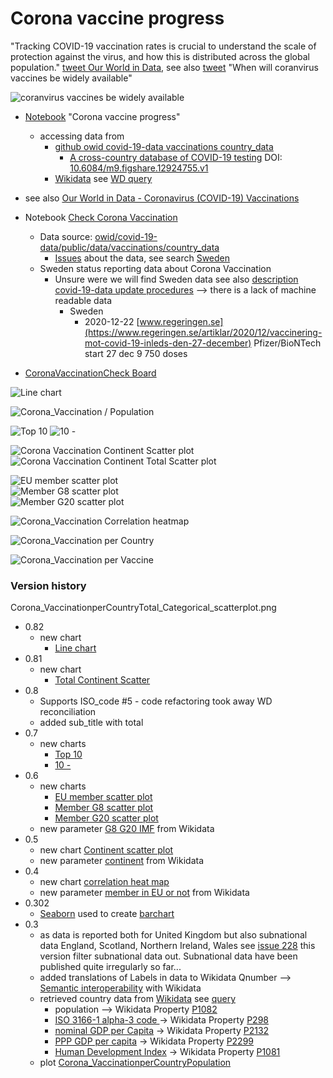 # Corona vaccine progress
"Tracking COVID-19 vaccination rates is crucial to understand the scale of protection against the virus, and how this is distributed across the global population." [tweet Our World in Data](https://twitter.com/OurWorldInData/status/1339199049388478465?s=20), see also [tweet](https://twitter.com/verboom/status/1342942624609665024?s=20) "When will coranvirus vaccines be widely available"

![coranvirus vaccines be widely available](https://pbs.twimg.com/media/EqMWmOWXUAAkk_Q?format=jpg&name=small "coranvirus vaccines be widely available")         



* [Notebook](https://github.com/salgo60/CoronaVaccinationCheck/blob/main/Check%20Corona%20Vaccination.ipynb) "Corona vaccine progress"
  *  accessing data from 
     * [github owid covid-19-data vaccinations country_data](https://github.com/owid/covid-19-data/tree/master/public/data/vaccinations/country_data) 
       * [A cross-country database of COVID-19 testing](https://www.nature.com/articles/s41597-020-00688-8) DOI: [10.6084/m9.figshare.12924755.v1](https://doi.org/10.6084/m9.figshare.12924755.v1)
     * [Wikidata](https://www.youtube.com/watch?v=m_9_23jXPoE) see [WD query](https://w.wiki/sFn)

* see also [Our World in Data - Coronavirus (COVID-19) Vaccinations](https://ourworldindata.org/covid-vaccinations)

* Notebook [Check Corona Vaccination](https://github.com/salgo60/CoronaVaccinationCheck/blob/main/Check%20Corona%20Vaccination.ipynb)
  * Data source: [owid/covid-19-data/public/data/vaccinations/country_data](https://github.com/owid/covid-19-data/tree/master/public/data/vaccinations/country_data)
    * [Issues](https://github.com/owid/covid-19-data/issues) about the data, see search [Sweden](https://github.com/owid/covid-19-data/issues?q=sweden) 
  * Sweden status reporting data about Corona Vaccination
    * Unsure were we will find Sweden data see also [description covid-19-data update procedures](https://github.com/owid/covid-19-data/pull/229#issuecomment-751218953) --> there is a lack of machine readable data
       * Sweden 
         * 2020-12-22 [www.regeringen.se](https://www.regeringen.se/artiklar/2020/12/vaccinering-mot-covid-19-inleds-den-27-december) Pfizer/BioNTech start 27 dec 9 750 doses 
* [CoronaVaccinationCheck Board](https://github.com/salgo60/CoronaVaccinationCheck/projects/1)                  

![Line chart](https://github.com/salgo60/CoronaVaccinationCheck/blob/main/images/Corona_Line.png?raw=true "Corona Vaccination Line chart")

![Corona_Vaccination / Population](https://github.com/salgo60/CoronaVaccinationCheck/blob/main/images/Corona_VaccinationperCountryPopulation_sns_2.png?raw=true "Corona Vaccination per population")         

![Top 10](https://github.com/salgo60/CoronaVaccinationCheck/blob/main/images/Corona_VaccinationperCountryPopulation_sns_1_10.png?raw=true)
![10 - ](https://github.com/salgo60/CoronaVaccinationCheck/blob/main/images/Corona_VaccinationperCountryPopulation_sns_10_.png?raw=true)


![Corona Vaccination Continent Scatter plot](https://github.com/salgo60/CoronaVaccinationCheck/blob/main/images/Corona_VaccinationperCountryPopulation_Categorical_scatterplot.png?raw=true "Corona Vaccination Continent Scatter plot")         
![Corona Vaccination Continent Total Scatter plot](https://github.com/salgo60/CoronaVaccinationCheck/blob/main/images/Corona_VaccinationperCountryTotal_Categorical_scatterplot.png?raw=true "Corona Vaccination Total Continent Scatter plot")         

![EU member scatter plot](https://github.com/salgo60/CoronaVaccinationCheck/blob/main/images/Corona_VaccinationperCountryPopulation_EUCategorical_scatterplot.png?raw=true "EU member scatter plot")         
![Member G8 scatter plot](https://github.com/salgo60/CoronaVaccinationCheck/blob/main/images/Corona_VaccinationperCountryPopulation_G8_Categorical_scatterplot.png?raw=true "G8 member scatter plot")         
![Member G20 scatter plot](https://github.com/salgo60/CoronaVaccinationCheck/blob/main/images/Corona_VaccinationperCountryPopulation_G20_Categorical_scatterplot.png?raw=true "G20 member scatter plot")         

![Corona_Vaccination Correlation heatmap](https://github.com/salgo60/CoronaVaccinationCheck/blob/main/images/Correlation_heatmap.png?raw=true "Corona Vaccination Correlation")         


![Corona_Vaccination per Country](https://github.com/salgo60/CoronaVaccinationCheck/blob/main/images/Corona_VaccinationperCountry.png?raw=true "Corona Vaccination per Country")         

![Corona_Vaccination per Vaccine](https://github.com/salgo60/CoronaVaccinationCheck/blob/main/images/Corona_VaccinationperVaccine.png?raw=true "Corona Vaccination per Vaccine")         

### Version history 
Corona_VaccinationperCountryTotal_Categorical_scatterplot.png
* 0.82
  * new chart
     * [Line chart](https://github.com/salgo60/CoronaVaccinationCheck/blob/main/images/Corona_Line.png?raw=true)
* 0.81
  * new chart
     * [Total Continent Scatter](https://github.com/salgo60/CoronaVaccinationCheck/blob/main/images/Corona_VaccinationperCountryTotal_Categorical_scatterplot.png?raw=true)    
* 0.8
  * Supports ISO_code #5 - code refactoring took away WD reconciliation
  * added sub_title with total
* 0.7
  * new charts 
     * [Top 10](https://github.com/salgo60/CoronaVaccinationCheck/blob/main/images/Corona_VaccinationperCountryPopulation_sns_1_10.png?raw=true)
     * [10 - ](https://github.com/salgo60/CoronaVaccinationCheck/blob/main/images/Corona_VaccinationperCountryPopulation_sns_10_.png?raw=true)
* 0.6
  * new charts 
     * [EU member scatter plot](https://raw.githubusercontent.com/salgo60/CoronaVaccinationCheck/main/images/Corona_VaccinationperCountryPopulation_EUCategorical_scatterplot.png "EU member scatter plot")          
     * [Member G8 scatter plot](https://raw.githubusercontent.com/salgo60/CoronaVaccinationCheck/main/images/Corona_VaccinationperCountryPopulation_G8_Categorical_scatterplot.png "G8 member scatter plot")          
     * [Member G20 scatter plot](https://raw.githubusercontent.com/salgo60/CoronaVaccinationCheck/main/images/Corona_VaccinationperCountryPopulation_G20_Categorical_scatterplot.png "G20 member scatter plot")          
  * new parameter [G8 G20 IMF](https://w.wiki/sFn) from Wikidata
* 0.5
  * new chart [Continent scatter plot](https://raw.githubusercontent.com/salgo60/CoronaVaccinationCheck/main/images/Corona_VaccinationperCountryPopulation_Categorical_scatterplot.png "Corona Vaccination Correlation")          
  * new parameter [continent](https://w.wiki/sBb) from Wikidata
* 0.4
  * new chart [correlation heat map](https://github.com/salgo60/CoronaVaccinationCheck/blob/main/images/Correlation_heatmap.png?raw=true "Corona Vaccination Correlation")          
  * new parameter [member in EU or not](https://w.wiki/s8F) from Wikidata
* 0.302
  * [Seaborn](https://seaborn.pydata.org/) used to create [barchart](https://github.com/salgo60/CoronaVaccinationCheck/blob/main/images/Corona_VaccinationperCountryPopulation_sns_2.png?raw=true)
* 0.3
  * as data is reported both for United Kingdom but also subnational data England, Scotland, Northern Ireland, Wales see [issue 228](https://github.com/owid/covid-19-data/issues/228) this version filter subnational data out. Subnational data have been published quite irregularly so far...
  * added translations of Labels in data to Wikidata Qnumber --> [Semantic interoperability](https://en.wikipedia.org/wiki/Semantic_interoperability#:~:text=Semantic%20interoperability%20is%20the%20ability,data%20federation%20between%20information%20systems.) with Wikidata
  * retrieved country data from [Wikidata](https://www.youtube.com/watch?v=m_9_23jXPoE) see  [query](https://w.wiki/r$X)
     * population --> Wikidata Property [P1082](https://www.wikidata.org/wiki/Property:P1082) 
     * [ISO 3166-1 alpha-3 code ](https://en.wikipedia.org/wiki/ISO_3166-1) -> Wikidata Property [P298](https://www.wikidata.org/wiki/Property_talk:P298) 
     * [nominal GDP per Capita](https://en.wikipedia.org/wiki/List_of_countries_by_GDP_(nominal)_per_capita) -> Wikidata Property  [P2132](https://www.wikidata.org/wiki/Property_talk:P2132) 
     * [PPP GDP per capita](https://en.wikipedia.org/wiki/List_of_countries_by_GDP_(PPP)_per_capita)  -> Wikidata Property [P2299](https://www.wikidata.org/wiki/Property_talk:P2299)
     * [Human Development Index](http://hdr.undp.org/en/content/human-development-index-hdi) -> Wikidata Property [P1081](https://www.wikidata.org/wiki/Property_talk:P1081) 
  * plot [Corona_VaccinationperCountryPopulation](https://github.com/salgo60/CoronaVaccinationCheck/blob/main/images/Corona_VaccinationperCountryPopulation.png?raw=true)
